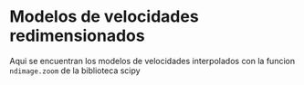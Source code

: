 # Modelos de velocidades redimensionados
Aqui se encuentran los modelos de velocidades interpolados con la funcion `ndimage.zoom` de la biblioteca scipy
